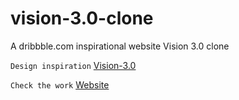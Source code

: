 # vision-3.0-clone
A dribbble.com inspirational website Vision 3.0 clone

`Design inspiration` [Vision-3.0](https://dribbble.com/shots/17447806-Vision-3-0-Website/attachments/12579454?mode=media)

`Check the work` [Website](https://radanovicnikola93.github.io/vision-3.0-clone/)